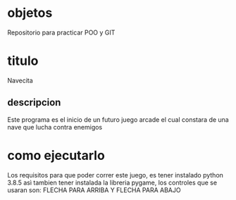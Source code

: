 # objetos
Repositorio para practicar POO y GIT

# titulo
Navecita

## descripcion
Este programa es el inicio de un futuro juego arcade el cual constara de una nave que lucha contra enemigos

# como ejecutarlo
Los requisitos para que poder correr este juego, es tener instalado python 3.8.5
asì tambien tener instalada la libreria pygame, los controles que se usaran son:
FLECHA PARA ARRIBA Y FLECHA PARA ABAJO
